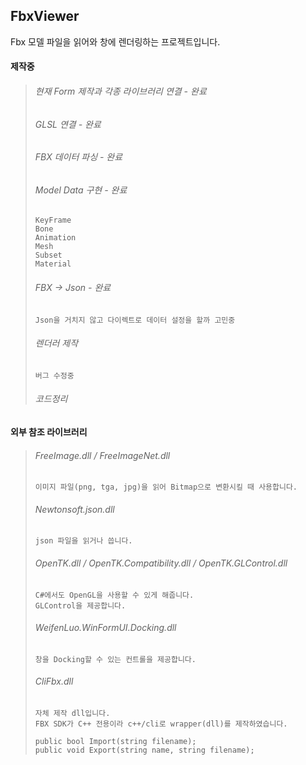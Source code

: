 ## FbxViewer
Fbx 모델 파일을 읽어와 창에 렌더링하는 프로젝트입니다.


  #### 제작중
  > ###### 현재 Form 제작과 각종 라이브러리 연결 - 완료
  > ###### GLSL 연결 - 완료
  > ###### FBX 데이터 파싱 - 완료
  > ###### Model Data 구현 - 완료
  >     KeyFrame
  >     Bone
  >     Animation
  >     Mesh
  >     Subset
  >     Material
  >
  > ###### FBX -> Json - 완료
  >     Json을 거치지 않고 다이렉트로 데이터 설정을 할까 고민중
  > ###### 렌더러 제작
  >     버그 수정중
  > ###### 코드정리


  #### 외부 참조 라이브러리
  >
  >   ###### FreeImage.dll / FreeImageNet.dll
  >     이미지 파일(png, tga, jpg)을 읽어 Bitmap으로 변환시킬 때 사용합니다.
  >
  >   ###### Newtonsoft.json.dll
  >     json 파일을 읽거나 씁니다.
  >
  >   ###### OpenTK.dll / OpenTK.Compatibility.dll / OpenTK.GLControl.dll
  >     C#에서도 OpenGL을 사용할 수 있게 해줍니다.
  >     GLControl을 제공합니다.
  >
  >   ###### WeifenLuo.WinFormUI.Docking.dll
  >     창을 Docking할 수 있는 컨트롤을 제공합니다.
  >
  >   ###### CliFbx.dll
  >     자체 제작 dll입니다.
  >     FBX SDK가 C++ 전용이라 c++/cli로 wrapper(dll)를 제작하였습니다.
  >
  >     public bool Import(string filename);
  >     public void Export(string name, string filename);
  >     


